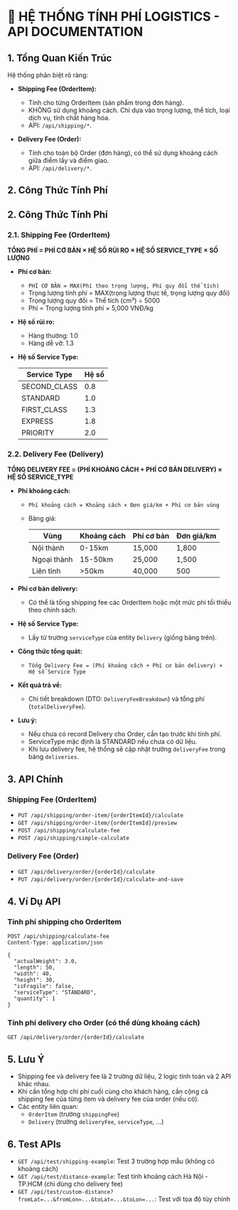


# 🚚 HỆ THỐNG TÍNH PHÍ LOGISTICS - API DOCUMENTATION

## 1. Tổng Quan Kiến Trúc

Hệ thống phân biệt rõ ràng:

- **Shipping Fee (OrderItem):**
  - Tính cho từng OrderItem (sản phẩm trong đơn hàng).
  - KHÔNG sử dụng khoảng cách. Chỉ dựa vào trọng lượng, thể tích, loại dịch vụ, tính chất hàng hóa.
  - API: `/api/shipping/*`.

- **Delivery Fee (Order):**
  - Tính cho toàn bộ Order (đơn hàng), có thể sử dụng khoảng cách giữa điểm lấy và điểm giao.
  - API: `/api/delivery/*`.

## 2. Công Thức Tính Phí

## 2. Công Thức Tính Phí

### 2.1. Shipping Fee (OrderItem)

**TỔNG PHÍ = PHÍ CƠ BẢN × HỆ SỐ RỦI RO × HỆ SỐ SERVICE_TYPE × SỐ LƯỢNG**

- **Phí cơ bản:**
  - `PHÍ CƠ BẢN = MAX(Phí theo trọng lượng, Phí quy đổi thể tích)`
  - Trọng lượng tính phí = MAX(trọng lượng thực tế, trọng lượng quy đổi)
  - Trọng lượng quy đổi = Thể tích (cm³) ÷ 5000
  - Phí = Trọng lượng tính phí × 5,000 VNĐ/kg

- **Hệ số rủi ro:**
  - Hàng thường: 1.0
  - Hàng dễ vỡ: 1.3

- **Hệ số Service Type:**

  | Service Type   | Hệ số |
  |---------------|-------|
  | SECOND_CLASS  | 0.8   |
  | STANDARD      | 1.0   |
  | FIRST_CLASS   | 1.3   |
  | EXPRESS       | 1.8   |
  | PRIORITY      | 2.0   |

### 2.2. Delivery Fee (Delivery)

**TỔNG DELIVERY FEE = (PHÍ KHOẢNG CÁCH + PHÍ CƠ BẢN DELIVERY) × HỆ SỐ SERVICE_TYPE**

- **Phí khoảng cách:**
  - `Phí khoảng cách = Khoảng cách × Đơn giá/km + Phí cơ bản vùng`
  - Bảng giá:

    | Vùng         | Khoảng cách | Phí cơ bản | Đơn giá/km |
    |--------------|-------------|------------|------------|
    | Nội thành    | 0-15km      | 15,000     | 1,800      |
    | Ngoại thành  | 15-50km     | 25,000     | 1,500      |
    | Liên tỉnh    | >50km       | 40,000     | 500        |

- **Phí cơ bản delivery:**
  - Có thể là tổng shipping fee các OrderItem hoặc một mức phí tối thiểu theo chính sách.

- **Hệ số Service Type:**
  - Lấy từ trường `serviceType` của entity `Delivery` (giống bảng trên).

- **Công thức tổng quát:**
  - `Tổng Delivery Fee = (Phí khoảng cách + Phí cơ bản delivery) × Hệ số Service Type`

- **Kết quả trả về:**
  - Chi tiết breakdown (DTO: `DeliveryFeeBreakdown`) và tổng phí (`totalDeliveryFee`).

- **Lưu ý:**
  - Nếu chưa có record Delivery cho Order, cần tạo trước khi tính phí.
  - ServiceType mặc định là STANDARD nếu chưa có dữ liệu.
  - Khi lưu delivery fee, hệ thống sẽ cập nhật trường `deliveryFee` trong bảng `deliveries`.

## 3. API Chính

### Shipping Fee (OrderItem)

- `PUT /api/shipping/order-item/{orderItemId}/calculate`
- `GET /api/shipping/order-item/{orderItemId}/preview`
- `POST /api/shipping/calculate-fee`
- `POST /api/shipping/simple-calculate`

### Delivery Fee (Order)

- `GET /api/delivery/order/{orderId}/calculate`
- `PUT /api/delivery/order/{orderId}/calculate-and-save`

## 4. Ví Dụ API

### Tính phí shipping cho OrderItem

```http
POST /api/shipping/calculate-fee
Content-Type: application/json

{
  "actualWeight": 3.0,
  "length": 50,
  "width": 40,
  "height": 30,
  "isFragile": false,
  "serviceType": "STANDARD",
  "quantity": 1
}
```

### Tính phí delivery cho Order (có thể dùng khoảng cách)

```http
GET /api/delivery/order/{orderId}/calculate
```

## 5. Lưu Ý

- Shipping fee và delivery fee là 2 trường dữ liệu, 2 logic tính toán và 2 API khác nhau.
- Khi cần tổng hợp chi phí cuối cùng cho khách hàng, cần cộng cả shipping fee của từng item và delivery fee của order (nếu có).
- Các entity liên quan:
  - `OrderItem` (trường `shippingFee`)
  - `Delivery` (trường `deliveryFee`, `serviceType`, ...)

## 6. Test APIs

- `GET /api/test/shipping-example`: Test 3 trường hợp mẫu (không có khoảng cách)
- `GET /api/test/distance-example`: Test tính khoảng cách Hà Nội - TP.HCM (chỉ dùng cho delivery fee)
- `GET /api/test/custom-distance?fromLat=...&fromLon=...&toLat=...&toLon=...`: Test với tọa độ tùy chỉnh
